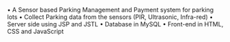 •	A Sensor based Parking Management and Payment system for parking lots
•	Collect Parking data from the sensors (PIR, Ultrasonic, Infra-red)
•	Server side using JSP and JSTL
•	Database in MySQL
•	Front-end in HTML, CSS and JavaScript
